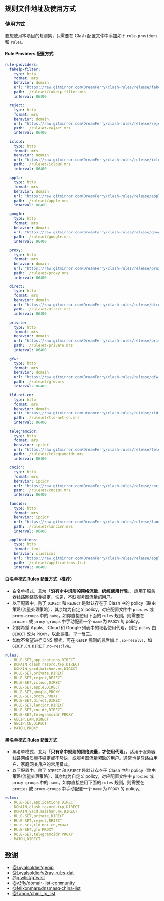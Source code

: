 ## 规则文件地址及使用方式

### 使用方式

要想使用本项目的规则集，只需要在 Clash 配置文件中添加如下 `rule-providers` 和 `rules`。

#### Rule Providers 配置方式

```yaml
rule-providers:
  fakeip-filter:
    type: http
    format: mrs
    behavior: domain
    url: "https://raw.gitmirror.com/DreamFerry/clash-rules/release/fakeip-filter.mrs"
    path: ./ruleset/fakeip-filter.mrs
    interval: 86400

  reject:
    type: http
    format: mrs
    behavior: domain
    url: "https://raw.gitmirror.com/DreamFerry/clash-rules/release/reject.mrs"
    path: ./ruleset/reject.mrs
    interval: 86400

  icloud:
    type: http
    format: mrs
    behavior: domain
    url: "https://raw.gitmirror.com/DreamFerry/clash-rules/release/icloud.mrs"
    path: ./ruleset/icloud.mrs
    interval: 86400

  apple:
    type: http
    format: mrs
    behavior: domain
    url: "https://raw.gitmirror.com/DreamFerry/clash-rules/release/apple.mrs"
    path: ./ruleset/apple.mrs
    interval: 86400

  google:
    type: http
    format: mrs
    behavior: domain
    url: "https://raw.gitmirror.com/DreamFerry/clash-rules/release/google.mrs"
    path: ./ruleset/google.mrs
    interval: 86400

  proxy:
    type: http
    format: mrs
    behavior: domain
    url: "https://raw.gitmirror.com/DreamFerry/clash-rules/release/proxy.mrs"
    path: ./ruleset/proxy.mrs
    interval: 86400

  direct:
    type: http
    format: mrs
    behavior: domain
    url: "https://raw.gitmirror.com/DreamFerry/clash-rules/release/direct.mrs"
    path: ./ruleset/direct.mrs
    interval: 86400

  private:
    type: http
    format: mrs
    behavior: domain
    url: "https://raw.gitmirror.com/DreamFerry/clash-rules/release/private.mrs"
    path: ./ruleset/private.mrs
    interval: 86400

  gfw:
    type: http
    format: mrs
    behavior: domain
    url: "https://raw.gitmirror.com/DreamFerry/clash-rules/release/gfw.mrs"
    path: ./ruleset/gfw.mrs
    interval: 86400

  tld-not-cn:
    type: http
    format: mrs
    behavior: domain
    url: "https://raw.gitmirror.com/DreamFerry/clash-rules/release/tld-not-cn.mrs"
    path: ./ruleset/tld-not-cn.mrs
    interval: 86400

  telegramcidr:
    type: http
    format: mrs
    behavior: ipcidr
    url: "https://raw.gitmirror.com/DreamFerry/clash-rules/release/telegramcidr.mrs"
    path: ./ruleset/telegramcidr.mrs
    interval: 86400

  cncidr:
    type: http
    format: mrs
    behavior: ipcidr
    url: "https://raw.gitmirror.com/DreamFerry/clash-rules/release/cncidr.mrs"
    path: ./ruleset/cncidr.mrs
    interval: 86400

  lancidr:
    type: http
    format: mrs
    behavior: ipcidr
    url: "https://raw.gitmirror.com/DreamFerry/clash-rules/release/lancidr.mrs"
    path: ./ruleset/lancidr.mrs
    interval: 86400

  applications:
    type: http
    format: text
    behavior: classical
    url: "https://raw.gitmirror.com/DreamFerry/clash-rules/release/applications.list"
    path: ./ruleset/applications.list
    interval: 86400
```

#### 白名单模式 Rules 配置方式（推荐）

- 白名单模式，意为「**没有命中规则的网络流量，统统使用代理**」，适用于服务器线路网络质量稳定、快速，不缺服务器流量的用户。
- 以下配置中，除了 `DIRECT` 和 `REJECT` 是默认存在于 Clash 中的 policy（路由策略/流量处理策略），其余均为自定义 policy，对应配置文件中 `proxies` 或 `proxy-groups` 中的 `name`。如你直接使用下面的 `rules` 规则，则需要在 `proxies` 或 `proxy-groups` 中手动配置一个 `name` 为 `PROXY` 的 policy。
- 如你希望 Apple、iCloud 和 Google 列表中的域名使用代理，则把 policy 由 `DIRECT` 改为 `PROXY`，以此类推，举一反三。
- 如你不希望进行 DNS 解析，可在 `GEOIP` 规则的最后加上 `,no-resolve`，如 `GEOIP,CN,DIRECT,no-resolve`。

```yaml
rules:
  - RULE-SET,applications,DIRECT
  - DOMAIN,clash.razord.top,DIRECT
  - DOMAIN,yacd.haishan.me,DIRECT
  - RULE-SET,private,DIRECT
  - RULE-SET,reject,REJECT
  - RULE-SET,icloud,DIRECT
  - RULE-SET,apple,DIRECT
  - RULE-SET,google,PROXY
  - RULE-SET,proxy,PROXY
  - RULE-SET,direct,DIRECT
  - RULE-SET,lancidr,DIRECT
  - RULE-SET,cncidr,DIRECT
  - RULE-SET,telegramcidr,PROXY
  - GEOIP,LAN,DIRECT
  - GEOIP,CN,DIRECT
  - MATCH,PROXY
```

#### 黑名单模式 Rules 配置方式

- 黑名单模式，意为「**只有命中规则的网络流量，才使用代理**」，适用于服务器线路网络质量不稳定或不够快，或服务器流量紧缺的用户。通常也是软路由用户、家庭网关用户的常用模式。
- 以下配置中，除了 `DIRECT` 和 `REJECT` 是默认存在于 Clash 中的 policy（路由策略/流量处理策略），其余均为自定义 policy，对应配置文件中 `proxies` 或 `proxy-groups` 中的 `name`。如你直接使用下面的 `rules` 规则，则需要在 `proxies` 或 `proxy-groups` 中手动配置一个 `name` 为 `PROXY` 的 policy。

```yaml
rules:
  - RULE-SET,applications,DIRECT
  - DOMAIN,clash.razord.top,DIRECT
  - DOMAIN,yacd.haishan.me,DIRECT
  - RULE-SET,private,DIRECT
  - RULE-SET,reject,REJECT
  - RULE-SET,tld-not-cn,PROXY
  - RULE-SET,gfw,PROXY
  - RULE-SET,telegramcidr,PROXY
  - MATCH,DIRECT
```

## 致谢

- [@Loyalsoldier/geoip](https://github.com/Loyalsoldier/geoip)
- [@Loyalsoldier/v2ray-rules-dat](https://github.com/Loyalsoldier/v2ray-rules-dat)
- [@gfwlist/gfwlist](https://github.com/gfwlist/gfwlist)
- [@v2fly/domain-list-community](https://github.com/v2fly/domain-list-community)
- [@felixonmars/dnsmasq-china-list](https://github.com/felixonmars/dnsmasq-china-list)
- [@17mon/china_ip_list](https://github.com/17mon/china_ip_list)
